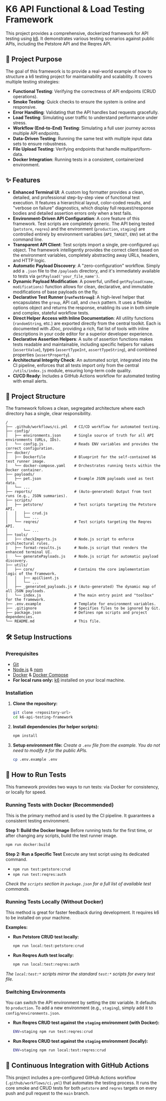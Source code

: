 # K6 API Functional & Load Testing Framework

This project provides a comprehensive, dockerized framework for API testing using [k6](https://k6.io/). It demonstrates various testing scenarios against public APIs, including the Petstore API and the Reqres API.

## 🚀 Project Purpose

The goal of this framework is to provide a real-world example of how to structure a k6 testing project for maintainability and scalability. It covers multiple testing strategies:

-   **Functional Testing**: Verifying the correctness of API endpoints (CRUD operations).
-   **Smoke Testing**: Quick checks to ensure the system is online and responsive.
-   **Error Handling**: Validating that the API handles bad requests gracefully.
-   **Load Testing**: Simulating user traffic to understand performance under stress.
-   **Workflow (End-to-End) Testing**: Simulating a full user journey across multiple API endpoints.
-   **Data-Driven Testing**: Running the same test with multiple input data sets to ensure robustness.
-   **File Upload Testing**: Verifying endpoints that handle multipart/form-data.
-   **Docker Integration**: Running tests in a consistent, containerized environment.

## ✨ Features

-   **Enhanced Terminal UI**: A custom log formatter provides a clean, detailed, and professional step-by-step view of functional test execution. It features a hierarchical layout, color-coded results, and "verbose on failure" diagnostics, which display full request/response bodies and detailed assertion errors only when a test fails.
-   **Environment-Driven API Configuration**: A core feature of this framework. Test scripts are completely generic. The API being tested (`petstore`, `reqres`) and the environment (`production`, `staging`) are controlled entirely by environment variables (`API_TARGET`, `ENV`) set at the command line.
-   **Transparent API Client**: Test scripts import a single, pre-configured `api` object. The framework intelligently provides the correct client based on the environment variables, completely abstracting away URLs, headers, and HTTP logic.
-   **Automatic Payload Discovery**: A "zero-configuration" workflow. Simply add a `.json` file to the `/payloads` directory, and it's immediately available to tests via `getPayload('your_file_name')`.
-   **Dynamic Payload Modification**: A powerful, unified `getPayload(name, modifications)` function allows for clean, declarative, and immutable modifications of base payloads on the fly.
-   **Declarative Test Runner (`runTestGroup`)**: A high-level helper that encapsulates the `group`, API call, and `check` pattern. It uses a flexible options object and returns the response, enabling its use in both simple and complex, stateful workflow tests.
-   **Direct Helper Access with Inline Documentation**: All utility functions (`randomString`, etc.) are exported directly from the central toolkit. Each is documented with JDoc, providing a rich, flat list of tools with inline descriptions in your code editor for a superior developer experience.
-   **Declarative Assertion Helpers**: A suite of assertion functions makes tests readable and maintainable, including specific helpers for values (`assertValue`), types (`assertTypeInt`, `assertTypeString`), and combined properties (`assertProperty`).
-   **Architectural Integrity Check**: An automated script, integrated into the CI pipeline, enforces that all tests import only from the central `/utils/index.js` module, ensuring long-term code quality.
-   **CI/CD Ready**: Includes a GitHub Actions workflow for automated testing with email alerts.

## 📂 Project Structure

The framework follows a clean, segregated architecture where each directory has a single, clear responsibility.

```
/
├── .github/workflows/ci.yml   # CI/CD workflow for automated testing.
├── config/
│   ├── environments.json      # Single source of truth for all API environments (URLs, IDs).
│   └── config.js              # Reads ENV variables and provides the correct configuration.
├── docker/
│   ├── Dockerfile             # Blueprint for the self-contained k6 test runner image.
│   └── docker-compose.yaml    # Orchestrates running tests within the Docker container.
├── payloads/
│   ├── pet.json               # Example JSON payloads used as test data.
│   └── ...
├── reports/                   # (Auto-generated) Output from test runs (e.g., JSON summaries).
├── scripts/
│   ├── petstore/              # Test scripts targeting the Petstore API.
│   │   ├── crud.js
│   │   └── ...
│   └── reqres/                # Test scripts targeting the Reqres API.
│       └── ...
├── tools/
│   ├── checkImports.js        # Node.js script to enforce architectural rules.
│   ├── format-results.js      # Node.js script that renders the enhanced terminal UI.
│   └── generatePayloads.js    # Node.js script for automatic payload discovery.
├── utils/
│   ├── core/                  # Contains the core implementation logic of the framework.
│   │   ├── apiClient.js
│   │   └── ...
│   ├── _generated_payloads.js # (Auto-generated) The dynamic map of all JSON payloads.
│   └── index.js               # The main entry point and "toolbox" for the framework.
├── .env.example               # Template for environment variables.
├── .gitignore                 # Specifies files to be ignored by Git.
├── package.json               # Defines npm scripts and project dependencies.
└── README.md                  # This file.
```

## 🛠️ Setup Instructions

### Prerequisites

-   [Git](https://git-scm.com/)
-   [Node.js](https://nodejs.org/en/) & [npm](https://www.npmjs.com/)
-   [Docker](https://docs.docker.com/get-docker/) & [Docker Compose](https://docs.docker.com/compose/install/)
-   **For local runs only:** [k6](https://k6.io/docs/getting-started/installation/) installed on your local machine.

### Installation

1.  **Clone the repository:**
    ```bash
    git clone <repository-url>
    cd k6-api-testing-framework
    ```

2.  **Install dependencies (for helper scripts):**
    ```bash
    npm install
    ```

3.  **Setup environment file:**
    *Create a `.env` file from the example. You do not need to modify it for the public APIs.*
    ```bash
    cp .env.example .env
    ```

## 🧪 How to Run Tests

This framework provides two ways to run tests: via Docker for consistency, or locally for speed.

### Running Tests with Docker (Recommended)

This is the primary method and is used by the CI pipeline. It guarantees a consistent testing environment.

**Step 1: Build the Docker Image**
Before running tests for the first time, or after changing any scripts, build the test runner image.

```bash
npm run docker:build
```

**Step 2: Run a Specific Test**
Execute any test script using its dedicated command.

-   `npm run test:petstore:crud`
-   `npm run test:reqres:auth`

*Check the `scripts` section in `package.json` for a full list of available test commands.*

### Running Tests Locally (Without Docker)

This method is great for faster feedback during development. It requires k6 to be installed on your machine.

**Examples:**

-   **Run Petstore CRUD test locally:**
    ```bash
    npm run local:test:petstore:crud
    ```

-   **Run Reqres Auth test locally:**
    ```bash
    npm run local:test:reqres:auth
    ```
    
*The `local:test:*` scripts mirror the standard `test:*` scripts for every test file.*

### Switching Environments

You can switch the API environment by setting the `ENV` variable. It defaults to `production`. To add a new environment (e.g., `staging`), simply add it to `config/environments.json`.

-   **Run Reqres CRUD test against the `staging` environment (with Docker):**
    ```bash
    ENV=staging npm run test:reqres:crud
    ```
-   **Run Reqres CRUD test against the `staging` environment (locally):**
    ```bash
    ENV=staging npm run local:test:reqres:crud
    ```

## 🤖 Continuous Integration with GitHub Actions

This project includes a pre-configured GitHub Actions workflow (`.github/workflows/ci.yml`) that automates the testing process. It runs the core smoke and CRUD tests for both `petstore` and `reqres` targets on every push and pull request to the `main` branch.